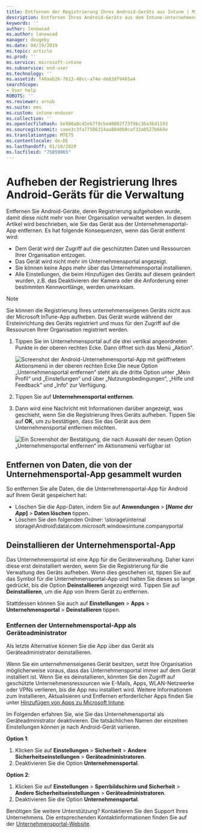 ```yaml
---
title: Entfernen der Registrierung Ihres Android-Geräts aus Intune | Microsoft-Dokumentation
description: Entfernen Ihres Android-Geräts aus dem Intune-Unternehmensportal
keywords: ''
author: lenewsad
ms.author: lanewsad
manager: dougeby
ms.date: 04/19/2019
ms.topic: article
ms.prod: ''
ms.service: microsoft-intune
ms.subservice: end-user
ms.technology: ''
ms.assetid: f40aab26-7613-48cc-a74e-de83df9465a4
searchScope:
- User help
ROBOTS: ''
ms.reviewer: arnab
ms.suite: ems
ms.custom: intune-enduser
ms.collection: ''
ms.openlocfilehash: be980a8cd2eb7f0cbe40002f73f9bc36a36d1193
ms.sourcegitcommit: caee3c3fa77586314aa8040b0caf32a0527b669e
ms.translationtype: MTE75
ms.contentlocale: de-DE
ms.lasthandoff: 01/10/2020
ms.locfileid: "75859065"
---
```

# <a name="unenroll-your-android-device-from-management"></a>Aufheben der Registrierung Ihres Android-Geräts für die Verwaltung  

Entfernen Sie Android-Geräte, deren Registrierung aufgehoben wurde, damit diese nicht mehr von Ihrer Organisation verwaltet werden. In diesem Artikel wird beschrieben, wie Sie das Gerät aus der Unternehmensportal-App entfernen. Es hat folgende Konsequenzen, wenn das Gerät entfernt wird:  

* Dem Gerät wird der Zugriff auf die geschützten Daten und Ressourcen Ihrer Organisation entzogen.
* Das Gerät wird nicht mehr im Unternehmensportal angezeigt.
* Sie können keine Apps mehr über das Unternehmensportal installieren.
* Alle Einstellungen, die beim Hinzufügen des Geräts auf diesem geändert wurden, z.B. das Deaktivieren der Kamera oder die Anforderung einer bestimmten Kennwortlänge, werden unwirksam.  

> [!NOTE]
> Sie können die Registrierung Ihres unternehmenseigenen Geräts nicht aus der Microsoft InTune-App aufheben. Das Gerät wurde während der Ersteinrichtung des Geräts registriert und muss für den Zugriff auf die Ressourcen Ihrer Organisation registriert werden.  

1. Tippen Sie im Unternehmensportal auf die drei vertikal angeordneten Punkte in der oberen rechten Ecke. Dann öffnet sich das Menü „Aktion“.

   ![Screenshot der Android-Unternehmensportal-App mit geöffnetem Aktionsmenü in der oberen rechten Ecke Die neue Option „Unternehmensportal entfernen“ steht als die dritte Option unter „Mein Profil“ und „Einstellungen“ und über „Nutzungsbedingungen“, „Hilfe und Feedback“ und „Info“ zur Verfügung.](./media/android_remove_cp_menu_action_after_1705.png)

2. Tippen Sie auf **Unternehmensportal entfernen**.  

3. Dann wird eine Nachricht mit Informationen darüber angezeigt, was geschieht, wenn Sie die Registrierung Ihres Geräts aufheben. Tippen Sie auf **OK**, um zu bestätigen, dass Sie das Gerät aus dem Unternehmensportal entfernen möchten.

   ![Ein Screenshot der Bestätigung, die nach Auswahl der neuen Option „Unternehmensportal entfernen“ im Aktionsmenü verfügbar ist](./media/android_remove_cp_menu_confirmation_after_1705.png)

## <a name="remove-data-collected-by-the-company-portal-app"></a>Entfernen von Daten, die von der Unternehmensportal-App gesammelt wurden  

So entfernen Sie alle Daten, die die Unternehmensportal-App für Android auf Ihrem Gerät gespeichert hat:

- Löschen Sie die App-Daten, indem Sie auf **Anwendungen** > **[*Name der App*]**  > **Daten löschen** tippen.
- Löschen Sie den folgenden Ordner: \storage\internal storage\Android\data\com.microsoft.windowsintune.companyportal

## <a name="uninstall-the-company-portal-app"></a>Deinstallieren der Unternehmensportal-App

Das Unternehmensportal ist eine App für die Geräteverwaltung. Daher kann diese erst deinstalliert werden, wenn Sie die Registrierung für die Verwaltung des Geräts aufheben. Wenn dies geschehen ist, tippen Sie auf das Symbol für die Unternehmensportal-App und halten Sie dieses so lange gedrückt, bis die Option **Deinstallieren** angezeigt wird. Tippen Sie auf **Deinstallieren**, um die App von Ihrem Gerät zu entfernen.  

Stattdessen können Sie auch auf **Einstellungen** > **Apps** > **Unternehmensportal** > **Deinstallieren** tippen.  

### <a name="remove-the-company-portal-app-as-a-device-administrator"></a>Entfernen der Unternehmensportal-App als Geräteadministrator

Als letzte Alternative können Sie die App über das Gerät als Geräteadministrator deinstallieren.  

Wenn Sie ein unternehmenseigenes Gerät besitzen, setzt Ihre Organisation möglicherweise voraus, dass das Unternehmensportal immer auf dem Gerät installiert ist. Wenn Sie es deinstallieren, könnten Sie den Zugriff auf geschützte Unternehmensressourcen wie E-Mails, Apps, WLAN-Netzwerke oder VPNs verlieren, bis die App neu installiert wird. Weitere Informationen zum Installieren, Aktualisieren und Entfernen erforderlicher Apps finden Sie unter [Hinzufügen von Apps zu Microsoft Intune](/intune/apps/apps-add#apps-that-are-added-automatically-by-intune).

Im Folgenden erfahren Sie, wie Sie das Unternehmensportal als Geräteadministrator deaktivieren. Die tatsächlichen Namen der einzelnen Einstellungen können je nach Android-Gerät variieren.  

**Option 1**:  

1. Klicken Sie auf **Einstellungen** > **Sicherheit** > **Andere Sicherheitseinstellungen** > **Geräteadministratoren**.  
2. Deaktivieren Sie die Option **Unternehmensportal**.  

**Option 2**:

1. Klicken Sie auf **Einstellungen** > **Sperrbildschirm und Sicherheit** > **Andere Sicherheitseinstellungen** > **Geräteadministratoren**.
2. Deaktivieren Sie die Option **Unternehmensportal**.

Benötigen Sie weitere Unterstützung? Kontaktieren Sie den Support Ihres Unternehmens. Die entsprechenden Kontaktinformationen finden Sie auf der [Unternehmensportal-Website](https://go.microsoft.com/fwlink/?linkid=2010980).
